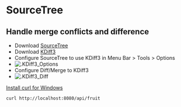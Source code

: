 # SourceTree

## Handle merge conflicts and difference

* Download [SourceTree](https://www.sourcetreeapp.com/)
* Download [KDiff3](http://kdiff3.sourceforge.net/)
* Configure SourceTree to use KDiff3 in Menu Bar > Tools > Options
* ![.KDiff3_Options](https://github.com/VanArts/course-files/blob/master/public/assets/tools/KDiff3-Tool-Options.PNG)
* Configure Diff/Merge to KDiff3
* ![.KDiff3_Diff](https://github.com/VanArts/course-files/blob/master/public/assets/tools/KDiff3-Tool-Options-Diff-KDiff.PNG)


[Install curl for Windows](https://curl.haxx.se/dlwiz/?type=bin&os=Win64&flav=-&ver=*&cpu=x86_64)

```
curl http://localhost:8080/api/fruit
```
